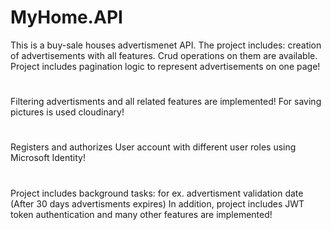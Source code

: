 # MyHome.API
This is a buy-sale houses advertismenet API. The project includes: creation of advertisements with all features. Crud operations on them are available.  
Project includes pagination logic to represent advertisements on one page!
# 
Filtering advertisments and all related features are implemented!
For saving pictures is used cloudinary!
#
Registers and authorizes User account with different user roles using Microsoft Identity!
#
Project includes background tasks: for ex. advertisment validation date (After 30 days advertisments expires)
In addition, project includes JWT token authentication and many other features are implemented!
